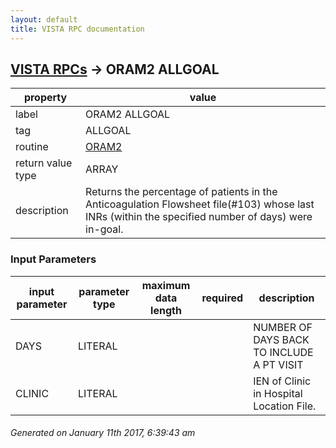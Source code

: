 ```yaml
---
layout: default
title: VISTA RPC documentation
---
```




## [VISTA RPCs](TableOfContent.md) &#8594; ORAM2 ALLGOAL 

 property | value 
--- | --- 
 label | ORAM2 ALLGOAL
 tag | ALLGOAL
 routine | [ORAM2](http://code.osehra.org/dox/Routine_ORAM2_source.html)
 return value type | ARRAY
 description | Returns the percentage of patients in the Anticoagulation Flowsheet file(#103) whose last INRs (within the specified number of days) were in-goal.

### Input Parameters

| input parameter | parameter type | maximum data length | required | description | 
| --- | --- | --- | --- | --- | 
| DAYS | LITERAL |  |  | NUMBER OF DAYS BACK TO INCLUDE A PT VISIT | 
| CLINIC | LITERAL |  |  | IEN of Clinic in Hospital Location File. | 




 ###### Generated on January 11th 2017, 6:39:43 am